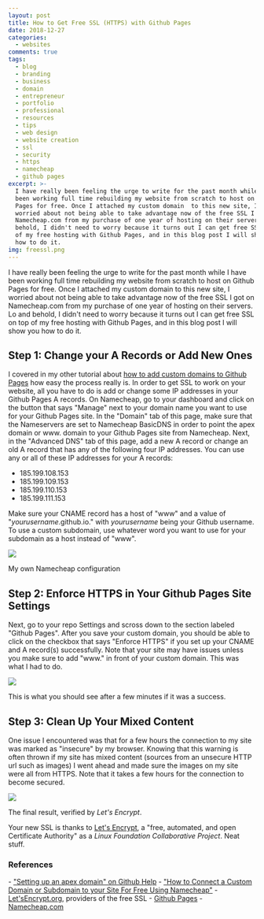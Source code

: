 ```yaml
---
layout: post
title: How to Get Free SSL (HTTPS) with Github Pages
date: 2018-12-27
categories:
  - websites
comments: true
tags:
  - blog
  - branding
  - business
  - domain
  - entrepreneur
  - portfolio
  - professional
  - resources
  - tips
  - web design
  - website creation
  - ssl
  - security
  - https
  - namecheap
  - github pages
excerpt: >-
  I have really been feeling the urge to write for the past month while I have
  been working full time rebuilding my website from scratch to host on Github
  Pages for free. Once I attached my custom domain  to this new site, I
  worried about not being able to take advantage now of the free SSL I got on
  Namecheap.com from my purchase of one year of hosting on their servers. Lo and
  behold, I didn't need to worry because it turns out I can get free SSL on top
  of my free hosting with Github Pages, and in this blog post I will show you
  how to do it.
img: freessl.png
---
```


<p><first-letter>I</first-letter> have really been feeling the urge to write for the past month while I have been working full time rebuilding my website from scratch to host on Github Pages for free. Once I attached my custom domain  to this new site, I worried about not being able to take advantage now of the free SSL I got on Namecheap.com from my purchase of one year of hosting on their servers. Lo and behold, I didn't need to worry because it turns out I can get free SSL on top of my free hosting with Github Pages, and in this blog post I will show you how to do it.</p>

<h2>Step 1: Change your A Records or Add New Ones</h2>

I covered in my other tutorial about <a href="{{ site.url }}/blog/posts/how-to-connect-a-custom-domain-to-your-site-for-free">how to add custom domains to Github Pages</a> how easy the process really is. In order to get SSL to work on your website, all you have to do is add or change some IP addresses in your Github Pages A records. On Namecheap, go to your dashboard and click on the button that says "Manage" next to your domain name you want to use for your Github Pages site. In the "Domain" tab of this page, make sure that the Nameservers  are set to Namecheap BasicDNS in order to point the apex domain or www. domain to your Github Pages site from Namecheap. Next, in the "Advanced DNS" tab of this page, add a new A record or change an old A record that has any of the following four IP addresses. You can use any or all of these IP addresses for your A records:

- 185.199.108.153
- 185.199.109.153
- 185.199.110.153
- 185.199.111.153

Make sure your CNAME record has a host of "www" and a value of "_yourusername_.github.io." with _yourusername_ being your Github username. To use a custom subdomain, use whatever word you want to use for your subdomain as a host instead of "www".

<img src="{{ site.url }}/img/sslnamecheapconfiguration.png" class="img-fluid">

<p class="caption">My own Namecheap configuration</p>

<h2>Step 2: Enforce HTTPS in Your Github Pages Site Settings</h2>

Next, go to your repo Settings and scross down to the section labeled "Github Pages". After you save your custom domain, you should be able to click on the checkbox that says "Enforce HTTPS" if you set up your CNAME and A record(s) successfully. Note that your site may have issues unless you make sure to add "www." in front of your custom domain. This was what I had to do.

<img src="{{ site.url }}/img/sslsuccess.png" class="img-fluid">

<p class="caption">This is what you should see after a few minutes if it was a success.</p>

<h2>Step 3: Clean Up Your Mixed Content</h2>

One issue I encountered was that for a few hours the connection to my site was marked as "insecure" by my browser. Knowing that this warning is often thrown if my site has mixed content (sources from an unsecure HTTP url such as images) I went ahead and made sure the images on my site were all from HTTPS. Note that it takes a few hours for the connection to become secured.

<img src="{{ site.url }}/img/httpssuccess2.png" class="img-fluid">

<p class="caption">The final result, verified by <em>Let's Encrypt</em>.</p>

Your new SSL is thanks to <a href="https://letsencrypt.org/" target="_blank">Let's Encrypt</a>, a "free, automated, and open Certificate Authority" as a _Linux Foundation Collaborative Project_. Neat stuff.

<h3> References</h3>
- <a href="https://help.github.com/articles/setting-up-an-apex-domain/" target="_blank">"Setting up an apex domain" on Github Help</a>
- <a href="https://lizlorena.com/blog/posts/how-to-connect-a-custom-domain-to-your-site-for-free">"How to Connect a Custom Domain or Subdomain to your Site For Free Using Namecheap"</a>
- <a href="https://letsencrypt.org/" target="_blank">Let'sEncrypt.org</a>, providers of the free SSL
- <a href="https://pages.github.com" target="_blank">Github Pages</a>
- <a href="https://namecheap.com" target="_blank">Namecheap.com</a>



